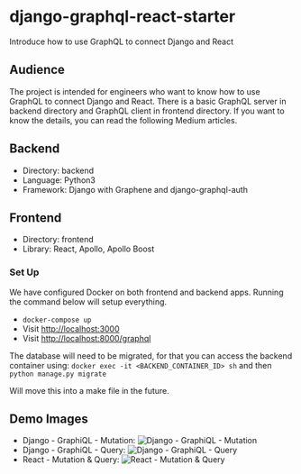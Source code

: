 # django-graphql-react-starter

Introduce how to use GraphQL to connect Django and React

## Audience
The project is intended for engineers who want to know how to use GraphQL to connect Django and React. There is a basic GraphQL server in backend directory and GraphQL client in frontend directory. If you want to know the details, you can read the following Medium articles.

## Backend
- Directory: backend
- Language: Python3
- Framework: Django with Graphene and django-graphql-auth

## Frontend
- Directory: frontend
- Library: React, Apollo, Apollo Boost

### Set Up

We have configured Docker on both frontend and backend apps. Running the command below will setup everything.

- `docker-compose up`
- Visit [http://localhost:3000](http://localhost:3000)
- Visit [http://localhost:8000/graphql](http://localhost:8000/graphql)

The database will need to be migrated, for that you can access the backend container using:
`docker exec -it <BACKEND_CONTAINER_ID> sh`
and then
`python manage.py migrate`

Will move this into a make file in the future.

## Demo Images
- Django - GraphiQL - Mutation:
  ![Django - GraphiQL - Mutation](https://miro.medium.com/max/1279/1*u-B-WQ5nfI3q3URSfcZ4xA.png)
- Django - GraphiQL - Query:
  ![Django - GraphiQL - Query](https://miro.medium.com/max/1280/1*zD_QIqmfOKymenXJg_d4fw.png)
- React - Mutation & Query:
  ![React - Mutation & Query](https://miro.medium.com/max/600/1*zJHhqqSv4CZ_o94ZSgvxPA.gif)
